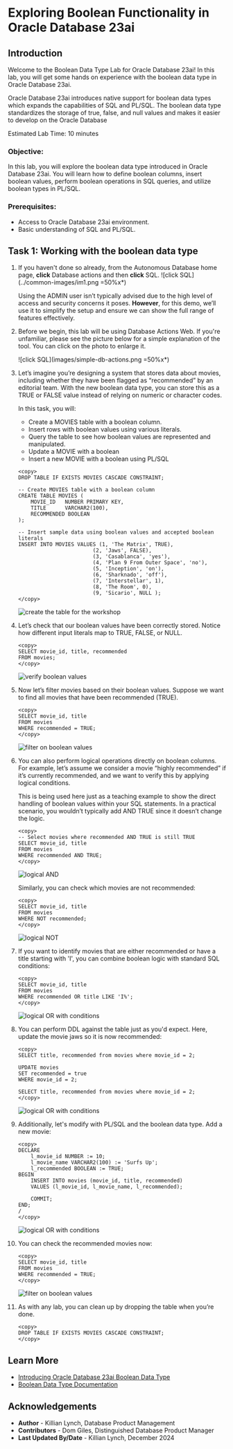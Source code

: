 # Exploring Boolean Functionality in Oracle Database 23ai

## Introduction

Welcome to the Boolean Data Type Lab for Oracle Database 23ai! In this lab, you will get some hands on experience with the boolean data type in Oracle Database 23ai.

Oracle Database 23ai introduces native support for boolean data types which expands the capabilities of SQL and PL/SQL. The boolean data type standardizes the storage of true, false, and null values and makes it easier to develop on the Oracle Database

Estimated Lab Time: 10 minutes

### Objective:
In this lab, you will explore the boolean data type introduced in Oracle Database 23ai. You will learn how to define boolean columns, insert boolean values, perform boolean operations in SQL queries, and utilize boolean types in PL/SQL.

### Prerequisites:
- Access to Oracle Database 23ai environment.
- Basic understanding of SQL and PL/SQL.

## Task 1: Working with the boolean data type

1. If you haven't done so already, from the Autonomous Database home page, **click** Database actions and then **click** SQL.
    ![click SQL](../common-images/im1.png =50%x*)

    Using the ADMIN user isn’t typically advised due to the high level of access and security concerns it poses. **However**, for this demo, we’ll use it to simplify the setup and ensure we can show the full range of features effectively.

2. Before we begin, this lab will be using Database Actions Web. If you're unfamiliar, please see the picture below for a simple explanation of the tool. You can click on the photo to enlarge it.

    ![click SQL](images/simple-db-actions.png =50%x*)

3. Let’s imagine you’re designing a system that stores data about movies, including whether they have been flagged as “recommended” by an editorial team. With the new boolean data type, you can store this as a TRUE or FALSE value instead of relying on numeric or character codes.

    In this task, you will:
    - Create a MOVIES table with a boolean column.
    - Insert rows with boolean values using various literals.
    - Query the table to see how boolean values are represented and manipulated.
    - Update a MOVIE with a boolean
    - Insert a new MOVIE with a boolean using PL/SQL

    ```
    <copy>
    DROP TABLE IF EXISTS MOVIES CASCADE CONSTRAINT;

    -- Create MOVIES table with a boolean column
    CREATE TABLE MOVIES (
        MOVIE_ID   NUMBER PRIMARY KEY,
        TITLE      VARCHAR2(100),
        RECOMMENDED BOOLEAN
    );

    -- Insert sample data using boolean values and accepted boolean literals
    INSERT INTO MOVIES VALUES (1, 'The Matrix', TRUE),
                            (2, 'Jaws', FALSE),
                            (3, 'Casablanca', 'yes'),
                            (4, 'Plan 9 From Outer Space', 'no'),
                            (5, 'Inception', 'on'),
                            (6, 'Sharknado', 'off'),
                            (7, 'Interstellar', 1),
                            (8, 'The Room', 0),
                            (9, 'Sicario', NULL );
    </copy>
    ```
    ![create the table for the workshop](images/boolean-1.png " ")

4. Let’s check that our boolean values have been correctly stored. Notice how different input literals map to TRUE, FALSE, or NULL.

    ```
    <copy>
    SELECT movie_id, title, recommended
    FROM movies;
    </copy>
    ```
    ![verify boolean values](images/boolean-2.png " ")

5. Now let’s filter movies based on their boolean values. Suppose we want to find all movies that have been recommended (TRUE).

    ```
    <copy>
    SELECT movie_id, title
    FROM movies
    WHERE recommended = TRUE;
    </copy>
    ```
    ![filter on boolean values](images/boolean-3.png " ")

6. You can also perform logical operations directly on boolean columns. For example, let’s assume we consider a movie “highly recommended” if it’s currently recommended, and we want to verify this by applying logical conditions.

    This is being used here just as a teaching example to show the direct handling of boolean values within your SQL statements. In a practical scenario, you wouldn’t typically add AND TRUE since it doesn’t change the logic.

    ```
    <copy>
    -- Select movies where recommended AND TRUE is still TRUE
    SELECT movie_id, title
    FROM movies
    WHERE recommended AND TRUE;
    </copy>
    ```
    ![logical AND](images/boolean-4.png " ")

    Similarly, you can check which movies are not recommended:

    ```
    <copy>
    SELECT movie_id, title
    FROM movies
    WHERE NOT recommended;
    </copy>
    ```
    ![logical NOT](images/boolean-5.png " ")

7. If you want to identify movies that are either recommended or have a title starting with 'I', you can combine boolean logic with standard SQL conditions:

    ```
    <copy>
    SELECT movie_id, title
    FROM movies
    WHERE recommended OR title LIKE 'I%';
    </copy>
    ```
    ![logical OR with conditions](images/boolean-6.png " ")

8. You can perform DDL against the table just as you'd expect. Here, update the movie jaws so it is now recommended:

    ```
    <copy>
    SELECT title, recommended from movies where movie_id = 2;

    UPDATE movies
    SET recommended = true
    WHERE movie_id = 2;

    SELECT title, recommended from movies where movie_id = 2;
    </copy>
    ```
    ![logical OR with conditions](images/boolean-7.png " ")

9. Additionally, let's modify with PL/SQL and the boolean data type. Add a new movie:

    ```
    <copy>
    DECLARE
        l_movie_id NUMBER := 10;
        l_movie_name VARCHAR2(100) := 'Surfs Up'; 
        l_recommended BOOLEAN := TRUE;
    BEGIN
        INSERT INTO movies (movie_id, title, recommended)
        VALUES (l_movie_id, l_movie_name, l_recommended);

        COMMIT;
    END;
    /
    </copy>
    ```
    ![logical OR with conditions](images/boolean-8.png " ")

10. You can check the recommended movies now:

    ```
    <copy>
    SELECT movie_id, title
    FROM movies
    WHERE recommended = TRUE;
    </copy>
    ```
    ![filter on boolean values](images/boolean-9.png " ")


11. As with any lab, you can clean up by dropping the table when you’re done.

    ```
    <copy>
    DROP TABLE IF EXISTS MOVIES CASCADE CONSTRAINT;
    </copy>
    ```

## Learn More

* [Introducing Oracle Database 23ai Boolean Data Type](https://medium.com/oracledevs/boolean-data-type-in-oracle-database-23ai-b9ae541c697f)
* [Boolean Data Type Documentation](https://docs.oracle.com/en/database/oracle/oracle-database/23/nfcoa/application-development.html)

## Acknowledgements
* **Author** - Killian Lynch, Database Product Management
* **Contributors** - Dom Giles, Distinguished Database Product Manager
* **Last Updated By/Date** - Killian Lynch, December 2024